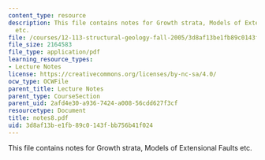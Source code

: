 ```yaml
---
content_type: resource
description: This file contains notes for Growth strata, Models of Extensional Faults
  etc.
file: /courses/12-113-structural-geology-fall-2005/3d8af13be1fb89c0143fbb756b41f024_notes8.pdf
file_size: 2164583
file_type: application/pdf
learning_resource_types:
- Lecture Notes
license: https://creativecommons.org/licenses/by-nc-sa/4.0/
ocw_type: OCWFile
parent_title: Lecture Notes
parent_type: CourseSection
parent_uid: 2afd4e30-a936-7424-a008-56cdd627f3cf
resourcetype: Document
title: notes8.pdf
uid: 3d8af13b-e1fb-89c0-143f-bb756b41f024
---
```

This file contains notes for Growth strata, Models of Extensional Faults etc.